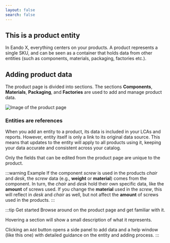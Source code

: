 ```yaml
---
layout: false
search: false
---
```


<script setup>
import { useData } from 'vitepress'
import MinidocStyles from '../MinidocStyles.vue'
const { site, frontmatter } = useData()
</script>

<MinidocStyles />

## This is a product entity

In Eando X, everything centers on your products. A product represents a single SKU, and can be seen as a container that holds data from other entities (such as components, materials, packaging, factories etc.).

<!-- Add
![Image of the product dependency tree](/images/placeholder.png)
-->

## Adding product data

The product page is divided into sections. The sections **Components**, **Materials**, **Packaging**, and **Factories** are used to add and manage product data.

![Image of the product page](/images/minidocs/products/sections.jpg)

### Entities are references

When you add an entity to a product, its data is included in your LCAs and reports. However, entity itself is only a link to its original data source. This means that updates to the entity will apply to all products using it, keeping your data accurate and consistent across your catalog.

Only the fields that can be edited from the product page are unique to the product.

:::warning Example
If the component _screw_ is used in the products _chair_ and _desk_, the _screw_ data (e.g., **weight** or **material**) comes from the component. In turn, the _chair_ and _desk_ hold their own specific data, like the **amount** of screws used. If you change the **material** used in the _screw_, this will reflect in _desk_ and _chair_ as well, but not affect the **amount** of screws used in the products.
:::

:::tip Get started
Browse around on the product page and get familiar with it.

Hovering a section will show a small description of what it represents.

Clicking an `Add` button opens a side panel to add data and a help window (like this one) with detailed guidance on the entity and adding process.
:::

<!--
:::tip Learn more
Click the question mark icon next to each sections title to learn more about it.

For a full in-depth explanation of the product page, the different sections, and product creation in general,  click the `Read full docs` button at the top right of this window.
:::
-->






